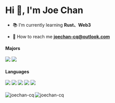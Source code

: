 <h1 align="left">Hi 👋, I'm Joe Chan</h1>

- 📚 I’m currently learning **Rust、Web3**

- 📮 How to reach me **joechan-cq@outlook.com**

<!--
<img align="right" src="https://github-readme-stats.vercel.app/api/top-langs?username=joechan-cq&show_icons=true&locale=en&layout=compact&theme=dracula" alt="joechan-cq" />
-->

<h4 align="left">Majors</h4>
<div>
<img src="https://img.shields.io/badge/Android-green.svg" style="display: inline-block" />
<img src="https://img.shields.io/badge/Flutter-blue.svg" style="display: inline-block"/>
</div>

<h4 align="left">Languages</h4>
<div>
<img src="https://img.shields.io/badge/Java-purple.svg" style="display: inline-block" />
<img src="https://img.shields.io/badge/Dart-yellow.svg" style="display: inline-block" />
<img src="https://img.shields.io/badge/C-pink.svg" style="display: inline-block" />
<img src="https://img.shields.io/badge/Rust-orange.svg" style="display: inline-block" />
<img src="https://img.shields.io/badge/Python-violet.svg" style="display: inline-block" />
</div>

<h4></h4>
<div>
<img align="left" src="https://github-readme-stats.vercel.app/api?username=joechan-cq&show_icons=true&locale=en&theme=dracula" alt="joechan-cq" />
<img align="left" src="https://github-readme-streak-stats.herokuapp.com/?user=joechan-cq&theme=dracula" alt="joechan-cq" />
</div>
